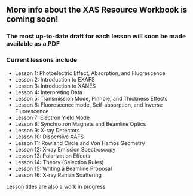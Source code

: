 ## More info about the XAS Resource Workbook is coming soon!
### The most up-to-date draft for each lesson will soon be made available as a PDF
### Current lessons include
- Lesson 1: Photoelectric Effect, Absorption, and Fluorescence
- Lesson 2: Introduction to EXAFS
- Lesson 3: Introduction to XANES 
- Lesson 4: Interpreting Data
- Lesson 5: Transmission Mode, Pinhole, and Thickness Effects
- Lesson 6: Fluorescence mode, Self-absorption, and Inverse Fluorescence
- Lesson 7: Electron Yield Mode
- Lesson 8: Synchrotron Magnets and Beamline Optics
- Lesson 9: X-ray Detectors
- Lesson 10: Dispersive XAFS
- Lesson 11: Rowland Circle and Von Hamos Geometry
- Lesson 12: X-ray Emission Spectroscopy
- Lesson 13: Polarization Effects
- Lesson 14: Theory (Selection Rules)
- Lesson 15: Writing a Beamline Proposal
- Lesson 16: X-ray Raman Scattering

Lesson titles are also a work in progress

<!--
**XASResourceWorkbook/XASResourceWorkbook** is a ✨ _special_ ✨ repository because its `README.md` (this file) appears on your GitHub profile.

Here are some ideas to get you started:

- 🔭 I’m currently working on ...
- 🌱 I’m currently learning ...
- 👯 I’m looking to collaborate on ...
- 🤔 I’m looking for help with ...
- 💬 Ask me about ...
- 📫 How to reach me: ...
- 😄 Pronouns: ...
- ⚡ Fun fact: ...
-->
